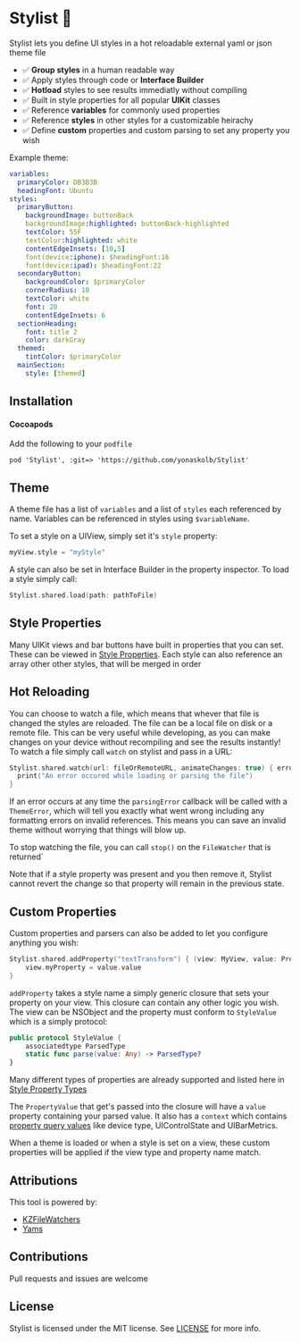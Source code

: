 # Stylist 🎨

Stylist lets you define UI styles in a hot reloadable external yaml or json theme file

- ✅ **Group styles** in a human readable way
- ✅ Apply styles through code or **Interface Builder**
- ✅ **Hotload** styles to see results immediatly without compiling
- ✅ Built in style properties for all popular **UIKit** classes
- ✅ Reference **variables** for commonly used properties
- ✅ Reference **styles** in other styles for a customizable heirachy
- ✅ Define **custom** properties and custom parsing to set any property you wish

Example theme:

```yaml
variables:
  primaryColor: DB3B3B
  headingFont: Ubuntu
styles:
  primaryButton:
    backgroundImage: buttonBack
    backgroundImage:highlighted: buttonBack-highlighted
    textColor: 55F
    textColor:highlighted: white
    contentEdgeInsets: [10,5]
    font(device:iphone): $headingFont:16
    font(device:ipad): $headingFont:22
  secondaryButton:
    backgroundColor: $primaryColor
    cornerRadius: 10
    textColor: white
    font: 20
    contentEdgeInsets: 6
  sectionHeading:
    font: title 2
    color: darkGray
  themed:
    tintColor: $primaryColor
  mainSection:
    style: [themed]
```

## Installation

#### Cocoapods
Add the following to your `podfile`

```
pod 'Stylist', :git=> 'https://github.com/yonaskolb/Stylist'
```

## Theme
A theme file has a list of `variables` and a list of `styles` each referenced by name.
Variables can be referenced in styles using `$variableName`.

To set a style on a UIView, simply set it's `style` property:

```swift
myView.style = "myStyle"
```
A style can also be set in Interface Builder in the property inspector.
To load a style simply call:

```swift
Stylist.shared.load(path: pathToFile)
```

## Style Properties
Many UIKit views and bar buttons have built in properties that you can set. These can be viewed in [Style Properties](docs/StyleProperties.MD).
Each style can also reference an array other other styles, that will be merged in order

## Hot Reloading
You can choose to watch a file, which means that whever that file is changed the styles are reloaded. The file can be a local file on disk or a remote file.
This can be very useful while developing, as you can make changes on your device without recompiling and see the results instantly! To watch a file simply call `watch` on stylist and pass in a URL:

```swift
Stylist.shared.watch(url: fileOrRemoteURL, animateChanges: true) { error in
  print("An error occured while loading or parsing the file")
}
```
If an error occurs at any time the `parsingError` callback will be called with a `ThemeError`, which will tell you exactly what went wrong including any formatting errors on invalid references. This means you can save an invalid theme without worrying that things will blow up.

To stop watching the file, you can call `stop()` on the `FileWatcher` that is returned`

Note that if a style property was present and you then remove it, Stylist cannot revert the change so that property will remain in the previous state.

## Custom Properties
Custom properties and parsers can also be added to let you configure anything you wish:

```swift
Stylist.shared.addProperty("textTransform") { (view: MyView, value: PropertyValue<MyProperty>) in
    view.myProperty = value.value
}
```
`addProperty` takes a style name a simply generic closure that sets your property on your view. This closure can contain any other logic you wish. The view can be NSObject and the property must conform to `StyleValue` which is a simply protocol:

```swift
public protocol StyleValue {
    associatedtype ParsedType
    static func parse(value: Any) -> ParsedType?
}
```
Many different types of properties are already supported and listed here in [Style Property Types](docs/StyleProperties.MD#types)

The `PropertyValue` that get's passed into the closure will have a `value` property containing your parsed value. It also has a `context` which contains [property query values](docs/StyleProperties.MD#queries) like device type,  UIControlState and UIBarMetrics.

When a theme is loaded or when a style is set on a view, these custom properties will be applied if the view type and property name match.

## Attributions

This tool is powered by:

- [KZFileWatchers](https://github.com/krzysztofzablocki/KZFileWatchers)
- [Yams](https://github.com/jpsim/Yams)

## Contributions
Pull requests and issues are welcome

## License

Stylist is licensed under the MIT license. See [LICENSE](LICENSE) for more info.
